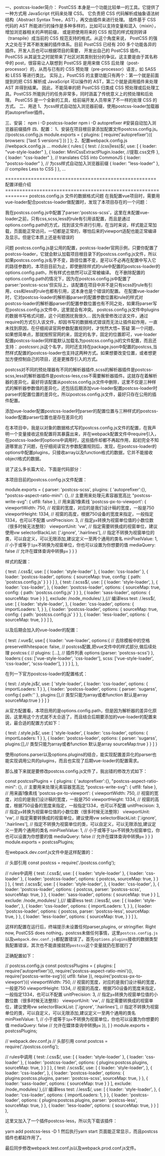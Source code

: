 一、postcss-loader简介：
    PostCSS 本身是一个功能比较单一的工具。它提供了一种方式用 JavaScript 代码来处理 CSS。
    它负责把 CSS 代码解析成抽象语法树结构（Abstract Syntax Tree，AST），再交由插件来进行处理。
    插件基于 CSS 代码的 AST 所能进行的操作是多种多样的，比如可以支持变量和混入（mixin），增加浏览器相关的声明前缀，
    或是把使用将来的 CSS 规范的样式规则转译（transpile）成当前的 CSS 规范支持的格式。从这个角度来说，
    PostCSS 的强大之处在于其不断发展的插件体系。目前 PostCSS 已经有 200 多个功能各异的插件。开发人员也可以根据项目的需要，
    开发出自己的 PostCSS 插件。
        PostCSS 从其诞生之时就带来了社区对其类别划分的争议。这主要是由于其名称中的 post，很容易让人联想到 PostCSS 
    是用来做 CSS 后处理（post-processor）的，从而与已有的 CSS 预处理（pre-processor）语言，如 SASS 和 LESS 等进行类比。
    实际上，PostCSS 的主要功能只有两个：第一个就是前面提到的把 CSS 解析成 JavaScript 可以操作的 AST，第二个就是调用插件来处理 AST 并得到结果。
    因此，不能简单的把 PostCSS 归类成 CSS 预处理或后处理工具。PostCSS 所能执行的任务非常多，同时涵盖了传统意义上的预处理和后处理。
    PostCSS 是一个全新的工具，给前端开发人员带来了不一样的处理 CSS 的方式。
二、用途
    1、为css样式自动加入浏览器前缀，使用postcss-loader加载器的autoprefixer插件。

三、安装：
    npm i -D postcss-loader
    npm i -D autoprefixer      #安装自动加入浏览器前缀插件
四、配置：
    1、安装在项目根目录添加配置文件postcss.config.js。
        //postcss.config.js
        module.exports = {
        plugins: [
            require('autoprefixer')({   
                browsers: ['last 5 versions']
                    })
                ]
        };
    2、配置webpack.config.js
        //webpack.config.js
        ...
        module:{
                rules:[
                    {
                        test: /\.(css|less)$/,
                        use: [
                          { loader: "vue-style-loader" },
                          { 
                            loader: MiniCssExtractPlugin.loader,  //提取.css文件
                          },
                          { loader: "css-loader" },     // translates CSS into CommonJS
                          { loader: "postcss-loader" }, // 为css样式自动加入浏览器前缀
                          { loader: "less-loader" },    // compiles Less to CSS
                        ]
                    },
                    ...

=====================================================配置详细介绍==============================================================
postcss.config.js 文件的数据格式问题
在我配置vue项目时，需要用vue-loader配合postcss-loader做配置时，发现了本项目存在的一个问题：

我在postcss.config.js中配置了parser:'postcss-scss'，这里在未配置vue-loader之前，只有css,scss,less的rule有引用该配置，而且是通过options.config.path的方式，找到该文件进行引用，在当时来说，样式能正常加载，页面能正常访问，一切都是正常的，哪怕后来的viewport适配也能正常编译及显示。但是它本质上还是有错误的

问题
postcss.config.js是公用的配置，postcss-loader官网示例，只要你配置了postcss-loader，它就会默认加载项目根目录下的postcss.config.js文件，所以如果postcss.config.js名字不变，路径位置不变，是可以不必再在配置中写入它的路径参数的，本项目目前为止，即使删除样式的rule中配置的postcss-loader的options.config.path，所有样式也依然可以正常被编译。
在不删除配置的options.config.path的情况下，因为在postcss.config.js中配置了parser:'postcss-scss'但实际上，该配置在项目中并不是只有scss的rule有引用，css和less的rule也都有引用，这本身也是个错误的配置。
在配置vue-loader时，它对postcss-loader的解析器parser的配置参数位置和rule的样式对postcss-loader的解析器parser的配置参数位置也有不同之处，如果将parser写在postcss.config.js文件中，这里就会有冲突。
postcss.config.js文件中plugins的数据书写格式问题，这个问题困扰我很久… 因为我曾修改过该文件，通过require的方式引入该文件，却因书写的数据格式错误而无法让插件起作用，一直未找到原因，在仔细阅读官网参数配置规则时，才恍然大悟~
答疑
第一个问题，如果想简单点，那就按照官网的来，固定的名字，固定的位置即可，vue-loader配置postcss-loader同样能默认加载名为postcss.config.js的文件配置，而且还支持：.postcssrc.js这个名字，同时还支持在package.json中配置的postcss,当然样式配置的postcss-loader也支持这两种方式。如果想要改变位置，或者想更加方便控制自己的项目，还是更推荐引入的方式。

postcss对不同的预处理器有不同的解析器插件,scss的解析器插件是postcss-scss,less的解析器插件是postcss-less,css不需要解析器插件。这就存在着解析器的差异化，最好将该配置从postcss.config.js文件中删除，这里不仅是三种样式的解析器参数值的差异化，还包括后期添加vue-loader配置postcss-loader时parser的配置位置的差异化，所以postcss.config.js文件，最好只存在公用的插件配置。

添加vue-loader配置postcss-loader时parser的配置位置与三种样式的postcss-loader配置parser位置也是存在差异化的

在本项目中，我是以对象的数据格式写的postcss.config.js文件的配置，在我声明一个变量接收这些配置将其暴露出来，并在webpack配置文件中require引入，在postcss-loader的options中调用时，这些插件却都不再起作用，起初完全不知道哪里出了问题，在仔细阅读官方参数配置规则后，发现，在postcss-loader的options中配置plugins，只接收array以及function格式的数据，它并不能接收object格式的数据。

说了这么多长篇大论，下面是代码部分：

本项目目前的postcss.config.js文件配置：

module.exports = {
  parser: 'postcss-scss',
  plugins: {
    'autoprefixer':{},
    "postcss-aspect-ratio-mini": {}, // 主要用来处理元素容器宽高比
    "postcss-write-svg": { utf8: false }, // 用来画1像素线
    'postcss-px-to-viewport': {
      viewportWidth: 750, // 视窗的宽度，对应的是我们设计稿的宽度，一般是750 
      viewportHeight: 1334, // 视窗的高度，根据750设备的宽度来指定，一般指定1334，也可以不配置 
      unitPrecision: 3, // 指定`px`转换为视窗单位值的小数位数（很多时候无法整除） 
      viewportUnit: 'vw', // 指定需要转换成的视窗单位，建议使用vw 
      selectorBlackList: ['.ignore', '.hairlines'], // 指定不转换为视窗单位的类，可以自定义，可以无限添加,建议定义一至两个通用的类名 
      minPixelValue: 1, // 小于或等于`1px`不转换为视窗单位，你也可以设置为你想要的值 
      mediaQuery: false // 允许在媒体查询中转换`px`
    }
  }
}

样式的配置：

{
    test: /\.css$/,
    use: [
        { loader: 'style-loader' },
        { loader: 'css-loader' },
        { loader: 'postcss-loader',
            options: {
            sourceMap: true,
            config: {
                path: 'postcss.config.js'
            }
            }
        }
    ]
},
{
    test: /\.scss$/,
    use: [
        {
            loader: 'style-loader', 
        },
        {
            loader: 'css-loader', 
        },
        {
            loader: 'postcss-loader',
            options: {
                sourceMap: true,
                config: {
                    path: 'postcss.config.js'
                }
            }
        },
        {
            loader: 'sass-loader', 
            options: { sourceMap: true }
        }
    ],
    exclude: /node_modules/
},{// 编译less
    test: /\.less$/,
    use: [
        {
            loader: 'style-loader', 
        },
        {
            loader: 'css-loader', 
            options: {
                importLoaders: 1,
            }
        },
        {
            loader: 'postcss-loader',
            options: {
                sourceMap: true,
                config: {
                    path: 'postcss.config.js'
                }
            }
        },
        {
            loader: 'less-loader', 
            options: { 
                sourceMap: true,
            }
        }
    ]
},

以及后期会加入的vue-loader的配置：

{
    test: /\.vue$/,
    use:[
        {
            loader: 'vue-loader',
            options:{
                // 去除模板中的空格
                preserveWhitespace: false,
                // postcss配置,把vue文件中的样式部分,做后续处理
                postcss:{
                    // plugins: [...], // 插件列表
                    options:{parser: 'postcss-scss'}
                },
                loaders:{
                    css: ['vue-style-loader', 'css-loader'],
                    scss: ['vue-style-loader', 'css-loader', 'scss-loader'],
                }
            }
        }
    ],
},

在列一下官方postcss-loader的配置格式：

{
  test: /\.style.js$/,
  use: [
    'style-loader',
    { loader: 'css-loader', options: { importLoaders: 1 } },
    { loader: 'postcss-loader', 
        options: { 
            parser: 'sugarss', 
            config:{
                path:''
            },
            plugins:[],// 类型只能为array或者function 默认是array
            sourceMap:true
        } 
    }
  ]
}

从官方配置看，本项目用的是options.config.path，但是因为解析器的差异化原因，这里用这个方式就不太合适了，而且结合后期要添加的vue-loader的配置来说，最合适的配置方式如下：

{
  test: /\.style.js$/,
  use: [
    'style-loader',
    { loader: 'css-loader', options: { importLoaders: 1 } },
    { loader: 'postcss-loader', 
        options: { 
            parser: 'sugarss', 
            plugins:[],// 类型只能为array或者function 默认是array
            sourceMap:true
        } 
    }
  ]
}

使用options.parser以及options.plugins的结合，能实现配置差异化的parser也能实现调用公共的plugins，而且也实现了后期vue-loader的配置需求。

那么接下来就是要修改postcss.config.js文件了，我出错的修改方式如下：

const postcssPlugins = {
  plugins: {
    'autoprefixer':{},
    "postcss-aspect-ratio-mini": {}, // 主要用来处理元素容器宽高比
    "postcss-write-svg": { utf8: false }, // 用来画1像素线
    'postcss-px-to-viewport': {
      viewportWidth: 750, // 视窗的宽度，对应的是我们设计稿的宽度，一般是750 
      viewportHeight: 1334, // 视窗的高度，根据750设备的宽度来指定，一般指定1334，也可以不配置 
      unitPrecision: 3, // 指定`px`转换为视窗单位值的小数位数（很多时候无法整除） 
      viewportUnit: 'vw', // 指定需要转换成的视窗单位，建议使用vw 
      selectorBlackList: ['.ignore', '.hairlines'], // 指定不转换为视窗单位的类，可以自定义，可以无限添加,建议定义一至两个通用的类名 
      minPixelValue: 1, // 小于或等于`1px`不转换为视窗单位，你也可以设置为你想要的值 
      mediaQuery: false // 允许在媒体查询中转换`px`
    }
  }
}
module.exports = postcssPlugins;

在webpack.dev.conf.js文件中是这样配置的：

// 头部引用
const postcss = require('./postcss.config');

// rules中调用
{
    test: /\.css$/,
    use: [
        { loader: 'style-loader' },
        { loader: 'css-loader' },
        { loader: 'postcss-loader',
            options: {
            postcss,
            sourceMap: true,
            }
        }
    ]
},
{
    test: /\.scss$/,
    use: [
        {
            loader: 'style-loader', 
        },
        {
            loader: 'css-loader', 
        },
        {
            loader: 'postcss-loader',
            options: {
                postcss,
                parser: 'postcss-scss',
                sourceMap: true,
            }
        },
        {
            loader: 'sass-loader', 
            options: { sourceMap: true }
        }
    ],
    exclude: /node_modules/
},{// 编译less
    test: /\.less$/,
    use: [
        {
            loader: 'style-loader', 
        },
        {
            loader: 'css-loader', 
            options: {
                importLoaders: 1,
            }
        },
        {
            loader: 'postcss-loader',
            options: {
                postcss,
                parser: 'postcss-less',
                sourceMap: true,
            }
        },
        {
            loader: 'less-loader', 
            options: { 
                sourceMap: true,
            }
        }
    ]
},

这样的配置在运行后，终端提示未设置任何parser,plugins, or stringifier. Right now, PostCSS does nothing，postcss未做任何事情，这里`postcss.config.js`以及`webpack.dev.conf.js`都配置错误了。首先`options.plugins`接收的数据类型我配置错误，其次也不能直接就把`postcss`这个变量就扔在那就行了

正确配置如下：

// postcss.config.js
const postcssPlugins = {
    plugins: [
        require('autoprefixer')(),
        require('postcss-aspect-ratio-mini')(),
        require('postcss-write-svg')({ utf8: false }),
        require('postcss-px-to-viewport')({
            viewportWidth: 750, // 视窗的宽度，对应的是我们设计稿的宽度，一般是750 
            viewportHeight: 1334, // 视窗的高度，根据750设备的宽度来指定，一般指定1334，也可以不配置 
            unitPrecision: 3, // 指定`px`转换为视窗单位值的小数位数（很多时候无法整除） 
            viewportUnit: 'vw', // 指定需要转换成的视窗单位，建议使用vw 
            selectorBlackList: ['.ignore', '.hairlines'], // 指定不转换为视窗单位的类，可以自定义，可以无限添加,建议定义一至两个通用的类名 
            minPixelValue: 1, // 小于或等于`1px`不转换为视窗单位，你也可以设置为你想要的值 
            mediaQuery: false // 允许在媒体查询中转换`px`
        }),
    ]
}
module.exports = postcssPlugins;

// webpack.dev.conf.js
// 头部引用
const postcss = require('./postcss.config');

// rules中调用
{
    test: /\.css$/,
    use: [
        { loader: 'style-loader' },
        { loader: 'css-loader' },
        { loader: 'postcss-loader',
            options: {
            plugins:postcss.plugins,
            sourceMap: true,
            }
        }
    ]
},
{
    test: /\.scss$/,
    use: [
        {
            loader: 'style-loader', 
        },
        {
            loader: 'css-loader', 
        },
        {
            loader: 'postcss-loader',
            options: {
                plugins:postcss.plugins,
                parser: 'postcss-scss',
                sourceMap: true,
            }
        },
        {
            loader: 'sass-loader', 
            options: { sourceMap: true }
        }
    ],
    exclude: /node_modules/
},{// 编译less
    test: /\.less$/,
    use: [
        {
            loader: 'style-loader', 
        },
        {
            loader: 'css-loader', 
            options: {
                importLoaders: 1,
            }
        },
        {
            loader: 'postcss-loader',
            options: {
                plugins:postcss.plugins,
                parser: 'postcss-less',
                sourceMap: true,
            }
        },
        {
            loader: 'less-loader', 
            options: { 
                sourceMap: true,
            }
        }
    ]
},

这里又加入了一个插件postcss-less，所以先下载该插件：

yarn add postcss-less -D
1
然后执行yarn start 页面能正常显示，而且postcss插件也都起作用了。

最后同步修改webpack.test.conf.js以及webpack.prod.conf.js文件。

